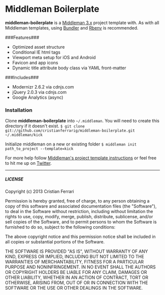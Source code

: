 # Middleman Boilerplate

**middleman-boilerplate** is a [Middleman 3.x](http://middlemanapp.com/) project template with. As with all Middleman templates, using [Bundler](http://gembundler.com/) and [Rbenv](https://github.com/sstephenson/rbenv/) is recommended.

###Features###
* Optimized asset structure
* Conditional IE html tags
* Viewport meta setup for iOS and Android
* Favicon and app icons
* Dynamic title attribute body class via YAML front-matter

###Includes###
* Modernizr 2.6.2 via cdnjs.com
* jQuery 2.0.3 via cdnjs.com
* Google Analytics (async)

### Installation ###

Clone **middleman-boilerplate** into `~/.middleman`. You will need to create this directory if it doesn't exist.
```$ git clone git://github.com/cristianferrarig/middleman-boilerplate.git ~/.middleman/kick```

Initialize middleman on a new or existing folder `$ middleman init path_to_project --template=kick`


For more help follow [Middleman's project template instructions](http://middlemanapp.com/getting-started/welcome/) or feel free to hit me up on [Twitter](http://twitter.com/cristianferrarig).

---

##### LICENSE #####

Copyright (c) 2013 Cristian Ferrari

Permission is hereby granted, free of charge, to any person obtaining
a copy of this software and associated documentation files (the
"Software"), to deal in the Software without restriction, including
without limitation the rights to use, copy, modify, merge, publish,
distribute, sublicense, and/or sell copies of the Software, and to
permit persons to whom the Software is furnished to do so, subject to
the following conditions:

The above copyright notice and this permission notice shall be
included in all copies or substantial portions of the Software.

THE SOFTWARE IS PROVIDED "AS IS", WITHOUT WARRANTY OF ANY KIND,
EXPRESS OR IMPLIED, INCLUDING BUT NOT LIMITED TO THE WARRANTIES OF
MERCHANTABILITY, FITNESS FOR A PARTICULAR PURPOSE AND
NONINFRINGEMENT. IN NO EVENT SHALL THE AUTHORS OR COPYRIGHT HOLDERS BE
LIABLE FOR ANY CLAIM, DAMAGES OR OTHER LIABILITY, WHETHER IN AN ACTION
OF CONTRACT, TORT OR OTHERWISE, ARISING FROM, OUT OF OR IN CONNECTION
WITH THE SOFTWARE OR THE USE OR OTHER DEALINGS IN THE SOFTWARE.
